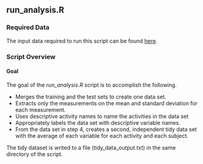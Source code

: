 ## run_analysis.R
### Required Data
The input data required to run this script can be found [here](https://d396qusza40orc.cloudfront.net/getdata%2Fprojectfiles%2FUCI%20HAR%20Dataset.zip ).


### Script Overview
#### Goal
The goal of the *run_analysis.R* script is to accomplish the following. 

* Merges the training and the test sets to create one data set.
* Extracts only the measurements on the mean and standard deviation for each measurement. 
* Uses descriptive activity names to name the activities in the data set
* Appropriately labels the data set with descriptive variable names. 
* From the data set in step 4, creates a second, independent tidy data set with the average of each variable for each activity and each subject.

The tidy dataset is writed to a file (tidy_data_output.txt) in the same directory of the script. 
